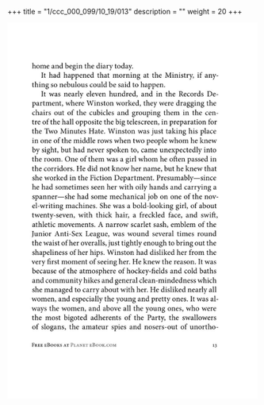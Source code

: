 +++
title = "1/ccc_000_099/10_19/013"
description = ""
weight = 20
+++

<img class="center-fit-jpg" src="/jpg_/out_jpg_1984__013.jpg" ></img>

